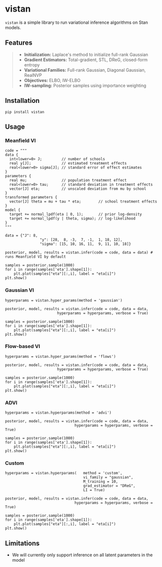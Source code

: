 # vistan

`vistan` is a simple library to run variational inference algorithms on Stan models.

## Features

> - **Initialization:** Laplace's method to initialize full-rank Gaussian
> - **Gradient Estimators:** Total-gradient, STL, DReG, closed-form entropy   
> - **Variational Families:** Full-rank Gaussian, Diagonal Gaussian, RealNVP
> - **Objectives:** ELBO, IW-ELBO
> - **IW-sampling:** Posterior samples using importance weighting


## Installation

```
pip install vistan
```

## Usage

### Meanfield VI

```
code = """
data {
  int<lower=0> J;         // number of schools
  real y[J];              // estimated treatment effects
  real<lower=0> sigma[J]; // standard error of effect estimates
}
parameters {
  real mu;                // population treatment effect
  real<lower=0> tau;      // standard deviation in treatment effects
  vector[J] eta;          // unscaled deviation from mu by school
}
transformed parameters {
  vector[J] theta = mu + tau * eta;        // school treatment effects
}
model {
  target += normal_lpdf(eta | 0, 1);       // prior log-density
  target += normal_lpdf(y | theta, sigma); // log-likelihood
}
"""

data = {"J": 8,
                "y": [28,  8, -3,  7, -1,  1, 18, 12],
                "sigma": [15, 10, 16, 11,  9, 11, 10, 18]}

posterior, model, results = vistan.infer(code = code, data = data) # runs Meanfield VI by default

samples = posterior.sample(1000)
for i in range(samples['eta'].shape[1]):
    plt.plot(samples["eta"][:,i], label = "eta[i]")
plt.show()

```

### Gaussian VI 
```
hyperparams = vistan.hyper_params(method = 'gaussian')

posterior, model, results = vistan.infer(code = code, data = data, 
                        hyperparams = hyperparams, verbose = True)

samples = posterior.sample(1000)
for i in range(samples['eta'].shape[1]):
    plt.plot(samples["eta"][:,i], label = "eta[i]")
plt.show()

```

### Flow-based VI
```
hyperparams = vistan.hyper_params(method = 'flows')

posterior, model, results = vistan.infer(code = code, data = data, 
                        hyperparams = hyperparams, verbose = True)

samples = posterior.sample(1000)
for i in range(samples['eta'].shape[1]):
    plt.plot(samples["eta"][:,i], label = "eta[i]")
plt.show()

```

### ADVI

```
hyperparams = vistan.hyperparams(method = 'advi')

posterior, model, results = vistan.infer(code = code, data = data, 
                                hyperparams = hyperparams, verbose = True)

samples = posterior.sample(1000)
for i in range(samples['eta'].shape[1]):
    plt.plot(samples["eta"][:,i], label = "eta[i]")
plt.show()

```

### Custom

```
hyperparams = vistan.hyperparams(   method = 'custom', 
                                    vi_family = "gaussian",
                                    M_training = 10,
                                    grad_estimator = "DReG",
                                    LI = True)

posterior, model, results = vistan.infer(code = code, data = data, 
                                hyperparams = hyperparams, verbose = True)

samples = posterior.sample(1000)
for i in range(samples['eta'].shape[1]):
    plt.plot(samples["eta"][:,i], label = "eta[i]")
plt.show()

```

## Limitations

- We will currently only support inference on all latent parameters in the model
